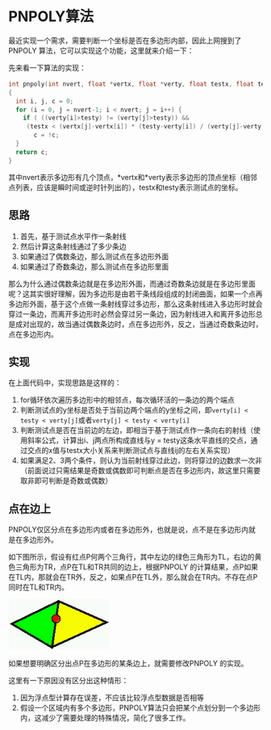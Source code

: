

# PNPOLY算法

最近实现一个需求，需要判断一个坐标是否在多边形内部，因此上网搜到了PNPOLY 算法，它可以实现这个功能，这里就来介绍一下：

先来看一下算法的实现：

```c
int pnpoly(int nvert, float *vertx, float *verty, float testx, float testy)
{
  int i, j, c = 0;
  for (i = 0, j = nvert-1; i < nvert; j = i++) {
    if ( ((verty[i]>testy) != (verty[j]>testy)) &&
	 (testx < (vertx[j]-vertx[i]) * (testy-verty[i]) / (verty[j]-verty[i]) + vertx[i]) )
       c = !c;
  }
  return c;
}
```

其中nvert表示多边形有几个顶点，\*vertx和\*verty表示多边形的顶点坐标（相邻点列表，应该是瞬时间或逆时针列出的），testx和testy表示测试点的坐标。

## 思路

1. 首先，基于测试点水平作一条射线
2. 然后计算这条射线通过了多少条边
3. 如果通过了偶数条边，那么测试点在多边形外面
4. 如果通过了奇数条边，那么测试点在多边形里面

那么为什么通过偶数条边就是在多边形外面，而通过奇数条边就是在多边形里面呢？这其实很好理解，因为多边形是由若干条线段组成的封闭曲面，如果一个点再多边形外面，基于这个点做一条射线穿过多边形，那么这条射线进入多边形时就会穿过一条边，而离开多边形时必然会穿过另一条边，因为射线进入和离开多边形总是成对出现的，故当通过偶数条边时，点在多边形外，反之，当通过奇数条边时，点在多边形内。

## 实现

在上面代码中，实现思路是这样的：

1. for循环依次遍历多边形中的相邻点，每次循环活的一条边的两个端点
2. 判断测试点的y坐标是否处于当前边两个端点的y坐标之间，即`verty[i] < testy < verty[j]`或者`verty[j] < testy < verty[i]`
3. 判断测试点是否在当前边的左边，即相当于基于测试点作一条向右的射线（使用斜率公式，计算出i、j两点所构成直线与y = testy这条水平直线的交点，通过交点的x值与testx大小关系来判断测试点与直线ij的左右关系实现）
4. 如果满足2、3两个条件，则认为当前射线穿过此边，则将穿过的边数求一次非（前面说过只需结果是奇数或偶数即可判断点是否在多边形内，故这里只需要取非即可判断是奇数或偶数）

## 点在边上

PNPOLY仅区分点在多边形内或者在多边形外，也就是说，点不是在多边形内就是在多边形外。

如下图所示，假设有红点P何两个三角行，其中左边的绿色三角形为TL，右边的黄色三角形为TR，点P在TL和TR共同的边上，根据PNPOLY 的计算结果，点P如果在TL内，那就会在TR外，反之，如果点P在TL外，那么就会在TR内。不存在点P同时在TL和TR内。

![img](.\imgs\ptonedge.png)

如果想要明确区分出点P在多边形的某条边上，就需要修改PNPOLY 的实现。

这里有一下原因没有区分出这种情形：

1. 因为浮点型计算存在误差，不应该比较浮点型数据是否相等
2. 假设一个区域内有多个多边形，PNPOLY算法只会把某个点划分到一个多边形内，这减少了需要处理的特殊情况，简化了很多工作。